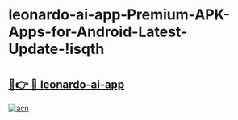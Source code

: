 # leonardo-ai-app-Premium-APK-Apps-for-Android-Latest-Update-!isqth

# <h2><a href="https://ne40q5.esa.edu.pl?title=leonardo-ai-app&ref=isqth">🔗👉 🔴 leonardo-ai-app</a></h2>

[![acn](https://github.com/user-attachments/assets/0f9c940e-d8b0-45ae-aac7-cd30a18b3e1c)](https://ne40q5.esa.edu.pl?title=leonardo-ai-app&ref=isqth)

